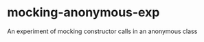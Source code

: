 mocking-anonymous-exp
=====================

An experiment of mocking constructor calls in an anonymous class
